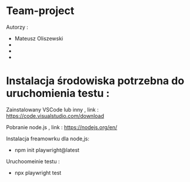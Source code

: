# Team-project
Autorzy : 
- Mateusz Oliszewski
-
-
-




# Instalacja środowiska potrzebna do uruchomienia testu  : 

Zainstalowany VSCode lub inny , link : https://code.visualstudio.com/download

Pobranie node.js , link : https://nodejs.org/en/

Instalacja freamowrku dla node,js: 
-  npm init playwright@latest

Uruchoomeinie testu : 
-  npx playwright test

